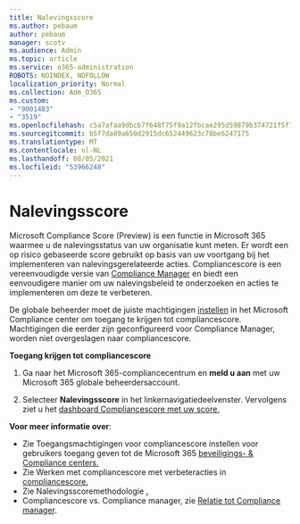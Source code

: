 ```yaml
---
title: Nalevingsscore
ms.author: pebaum
author: pebaum
manager: scotv
ms.audience: Admin
ms.topic: article
ms.service: o365-administration
ROBOTS: NOINDEX, NOFOLLOW
localization_priority: Normal
ms.collection: Adm_O365
ms.custom:
- "9001483"
- "3519"
ms.openlocfilehash: c5a7afaa9dbcb7f648f75f9a12fbcae295d59879b374721f5f7156b2d8c06d62
ms.sourcegitcommit: b5f7da89a650d2915dc652449623c78be6247175
ms.translationtype: MT
ms.contentlocale: nl-NL
ms.lasthandoff: 08/05/2021
ms.locfileid: "53966248"
---
```

# <a name="compliance-score"></a>Nalevingsscore

Microsoft Compliance Score (Preview) is een functie in Microsoft 365 waarmee u de nalevingsstatus van uw organisatie kunt meten. Er wordt een op risico gebaseerde score gebruikt op basis van uw voortgang bij het implementeren van nalevingsgerelateerde acties.   Compliancescore is een vereenvoudigde versie van [Compliance Manager](https://docs.microsoft.com/microsoft-365/compliance/compliance-manager-overview) en biedt een eenvoudigere manier om uw nalevingsbeleid te onderzoeken en acties te implementeren om deze te verbeteren. 

De globale beheerder moet de juiste machtigingen [instellen](https://docs.microsoft.com/microsoft-365/security/office-365-security/permissions-in-the-security-and-compliance-center) in het Microsoft Compliance center om toegang te krijgen tot compliancescore.  Machtigingen die eerder zijn geconfigureerd voor Compliance Manager, worden niet overgeslagen naar compliancescore.

**Toegang krijgen tot compliancescore**

1. Ga naar het Microsoft 365-compliancecentrum en **meld u aan** met uw Microsoft 365 globale beheerdersaccount.

2. Selecteer **Nalevingsscore** in het linkernavigatiedeelvenster. Vervolgens ziet u het [dashboard Compliancescore met uw score.](https://docs.microsoft.com/microsoft-365/compliance/compliance-score-setup#understand-the-compliance-score-dashboard)
 

**Voor meer informatie over**:

- Zie Toegangsmachtigingen voor compliancescore instellen voor gebruikers toegang geven tot de Microsoft 365 [beveiligings- & Compliance centers.](https://docs.microsoft.com/microsoft-365/security/office-365-security/grant-access-to-the-security-and-compliance-center)
- Zie Werken met compliancescore met verbeteracties in [compliancescore.](https://docs.microsoft.com/microsoft-365/compliance/working-with-compliance-score)
- Zie Nalevingsscoremethodologie [.](https://docs.microsoft.com/microsoft-365/compliance/compliance-score-methodology)
- Compliancescore vs. Compliance manager, zie [Relatie tot Compliance manager](https://docs.microsoft.com/microsoft-365/compliance/compliance-score#relationship-to-compliance-manager).

